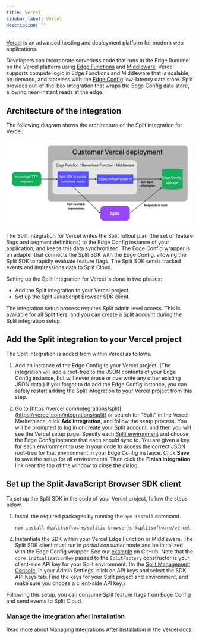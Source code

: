 ```yaml
---
title: Vercel
sidebar_label: Vercel
description: ""
---
```


<p>
  <button hidden style={{borderRadius:'8px', border:'1px', fontFamily:'Courier New', fontWeight:'800', textAlign:'left'}}> help.split.io link: https://help.split.io/hc/en-us/articles/16469873148173-Vercel </button>
</p>

[Vercel](https://vercel.com/) is an advanced hosting and deployment platform for modern web applications.

Developers can incorporate serverless code that runs in the Edge Runtime on the Vercel platform using [Edge Functions](https://vercel.com/docs/concepts/functions/edge-functions) and [Middleware](https://vercel.com/docs/concepts/functions/edge-middleware). Vercel supports compute logic in Edge Functions and Middleware that is scalable, on-demand, and stateless with the [Edge Config](https://vercel.com/docs/storage/edge-config) low-latency data store. Split provides out-of-the-box integration that wraps the Edge Config data store, allowing near-instant reads at the edge.

## Architecture of the integration

The following diagram shows the architecture of the Split integration for Vercel.

![Vercel Split integration architecture diagram](./static/vercel-architecture-diagram.png)

The Split Integration for Vercel writes the Split rollout plan (the set of feature flags and segment definitions) to the Edge Config instance of your application, and keeps this data synchronized. The Edge Config wrapper is an adapter that connects the Split SDK with the Edge Config, allowing the Split SDK to rapidly evaluate feature flags. The Split SDK sends tracked events and impressions data to Split Cloud.

Setting up the Split Integration for Vercel is done in two phases:

* Add the Split integration to your Vercel project.
* Set up the Split JavaScript Browser SDK client.

The integration setup process requires Split admin level access. This is available for all Split tiers, and you can create a Split account during the Split integration setup.

## Add the Split integration to your Vercel project

The Split integration is added from within Vercel as follows.

1. Add an instance of the Edge Config to your Vercel project. (The integration will add a root-tree to the JSON contents of your Edge Config instance, but will never erase or overwrite any other existing JSON data.) If you forgot to do add the Edge Config instance, you can safely restart adding the Split integration to your Vercel project from this step.

2. Go to [https://vercel.com/integrations/split](https://vercel.com/integrations/split) or search for "Split" in the Vercel Marketplace, click **Add Integration**, and follow the setup process. You will be prompted to log in or create your Split account, and then you will see the Vercel setup page. Specify each [Split environment](https://help.split.io/hc/en-us/articles/360019915771-Environments) and choose the Edge Config instance that each should sync to. You are given a key for each environment to use in your code to access the correct JSON root-tree for that environment in your Edge Config instance. Click **Save** to save the setup for all environments. Then click the **Finish integration** link near the top of the window to close the dialog.

## Set up the Split JavaScript Browser SDK client

To set up the Split SDK in the code of your Vercel project, follow the steps below.

1. Install the required packages by running the `npm install` command.

<ul>

```bash
npm install @splitsoftware/splitio-browserjs @splitsoftware/vercel-integration-utils @vercel/edge-config
```

</ul>

2. Instantiate the SDK within your Vercel Edge Function or Middleware. The Split SDK client must run in _partial consumer_ mode and be initialized with the Edge Config wrapper. See our [example](https://github.com/splitio/vercel-integration-utils/tree/main/example/pages/api/get-treatment.js) on GitHub. Note that the `core.initializationKey` passed to the `SplitFactory` constructor is your client-side API key for your Split environment. (In the [Split Management Console](https://app.split.io), in your Admin Settings, click on API keys and select the SDK API Keys tab. Find the keys for your Split project and environment, and make sure you choose a client-side API key.)

Following this setup, you can consume Split feature flags from Edge Config and send events to Split Cloud.

### Manage the integration after installation

Read more about [Managing Integrations After Installation](https://vercel.com/docs/integrations/using-an-integration/manage-integration) in the Vercel docs.
